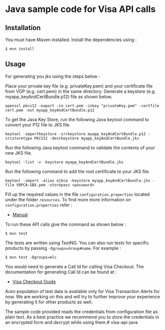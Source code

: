 # Java sample code for Visa API calls


## Installation

You must have Maven installed. Install the dependencies using :

    $ mvn install
	 
## Usage

For generating you jks using the steps below :

 Place your private key file (e.g. privateKey.pem) and your certificate file from VDP (e.g. cert.pem) in the same directory. Generate a keystore (e.g. myapp_keyAndCertBundle.p12) file as shown below.

	openssl pkcs12 -export -in cert.pem -inkey "privateKey.pem" -certfile cert.pem -out myapp_keyAndCertBundle.p12

 To get the Java Key Store, run the following Java keytool command to convert your P12 file to JKS file

	keytool -importkeystore -srckeystore myapp_keyAndCertBundle.p12 -srcstoretype PKCS12 -destkeystore myapp_keyAndCertBundle.jks

 Run the following Java keytool command to validate the contents of your new JKS file.

	keytool -list -v -keystore myapp_keyAndCertBundle.jks

 Run the following command to add the root certificate to your JKS file.

	keytool -import -alias ejbca -keystore myapp_keyAndCertBundle.jks -file VDPCA-SBX.pem -storepass <password>

Fill up the required values in the file `configuration.properties` located under the folder `resources`. To find more more information on `configuration.properties` refer :

* [Manual](https://github.com/visa/SampleCode/wiki/Manual)

To run these API calls give the command as shown below :
    
    $ mvn test

The tests are written using TestNG. You can also run tests for specific products by passing `-Dgroups=Group#name`. For example :

	$ mvn test -Dgroups=mlc


You would need to generate a Call Id for calling Visa Checkout. The documentation for generating Call Id can be found at :

* [Visa Checkout Guide](https://github.com/visa/SampleCode/wiki/Visa-Checkout)

Auto-population of test data is available only for Visa Transaction Alerts for now. We are working on this and will try to further improve your experience by generating it for other products as well.

The sample code provided reads the credentials from configuration file as plain text. As a best practice we recommend you to store the credentials in an encrypted form and decrypt while using them.# visa-api-java
